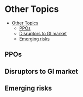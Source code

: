 # Other Topics <!-- omit in toc  -->

- [Other Topics](#other-topics)
  - [PPOs](#ppos)
  - [Disruptors to GI market](#disruptors-to-gi-market)
  - [Emerging risks](#emerging-risks)

## PPOs

## Disruptors to GI market

## Emerging risks
